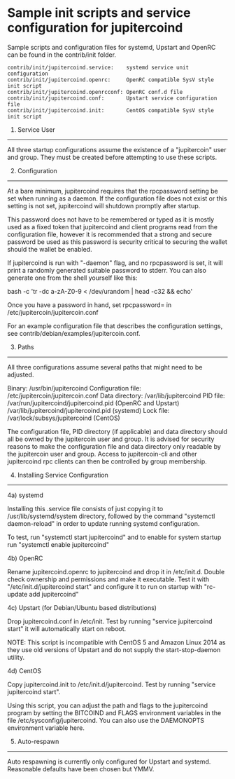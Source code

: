 Sample init scripts and service configuration for jupitercoind
==========================================================

Sample scripts and configuration files for systemd, Upstart and OpenRC
can be found in the contrib/init folder.

    contrib/init/jupitercoind.service:    systemd service unit configuration
    contrib/init/jupitercoind.openrc:     OpenRC compatible SysV style init script
    contrib/init/jupitercoind.openrcconf: OpenRC conf.d file
    contrib/init/jupitercoind.conf:       Upstart service configuration file
    contrib/init/jupitercoind.init:       CentOS compatible SysV style init script

1. Service User
---------------------------------

All three startup configurations assume the existence of a "jupitercoin" user
and group.  They must be created before attempting to use these scripts.

2. Configuration
---------------------------------

At a bare minimum, jupitercoind requires that the rpcpassword setting be set
when running as a daemon.  If the configuration file does not exist or this
setting is not set, jupitercoind will shutdown promptly after startup.

This password does not have to be remembered or typed as it is mostly used
as a fixed token that jupitercoind and client programs read from the configuration
file, however it is recommended that a strong and secure password be used
as this password is security critical to securing the wallet should the
wallet be enabled.

If jupitercoind is run with "-daemon" flag, and no rpcpassword is set, it will
print a randomly generated suitable password to stderr.  You can also
generate one from the shell yourself like this:

bash -c 'tr -dc a-zA-Z0-9 < /dev/urandom | head -c32 && echo'

Once you have a password in hand, set rpcpassword= in /etc/jupitercoin/jupitercoin.conf

For an example configuration file that describes the configuration settings, 
see contrib/debian/examples/jupitercoin.conf.

3. Paths
---------------------------------

All three configurations assume several paths that might need to be adjusted.

Binary:              /usr/bin/jupitercoind
Configuration file:  /etc/jupitercoin/jupitercoin.conf
Data directory:      /var/lib/jupitercoind
PID file:            /var/run/jupitercoind/jupitercoind.pid (OpenRC and Upstart)
                     /var/lib/jupitercoind/jupitercoind.pid (systemd)
Lock file:           /var/lock/subsys/jupitercoind (CentOS)

The configuration file, PID directory (if applicable) and data directory
should all be owned by the jupitercoin user and group.  It is advised for security
reasons to make the configuration file and data directory only readable by the
jupitercoin user and group.  Access to jupitercoin-cli and other jupitercoind rpc clients
can then be controlled by group membership.

4. Installing Service Configuration
-----------------------------------

4a) systemd

Installing this .service file consists of just copying it to
/usr/lib/systemd/system directory, followed by the command
"systemctl daemon-reload" in order to update running systemd configuration.

To test, run "systemctl start jupitercoind" and to enable for system startup run
"systemctl enable jupitercoind"

4b) OpenRC

Rename jupitercoind.openrc to jupitercoind and drop it in /etc/init.d.  Double
check ownership and permissions and make it executable.  Test it with
"/etc/init.d/jupitercoind start" and configure it to run on startup with
"rc-update add jupitercoind"

4c) Upstart (for Debian/Ubuntu based distributions)

Drop jupitercoind.conf in /etc/init.  Test by running "service jupitercoind start"
it will automatically start on reboot.

NOTE: This script is incompatible with CentOS 5 and Amazon Linux 2014 as they
use old versions of Upstart and do not supply the start-stop-daemon utility.

4d) CentOS

Copy jupitercoind.init to /etc/init.d/jupitercoind. Test by running "service jupitercoind start".

Using this script, you can adjust the path and flags to the jupitercoind program by 
setting the BITCOIND and FLAGS environment variables in the file 
/etc/sysconfig/jupitercoind. You can also use the DAEMONOPTS environment variable here.

5. Auto-respawn
-----------------------------------

Auto respawning is currently only configured for Upstart and systemd.
Reasonable defaults have been chosen but YMMV.


